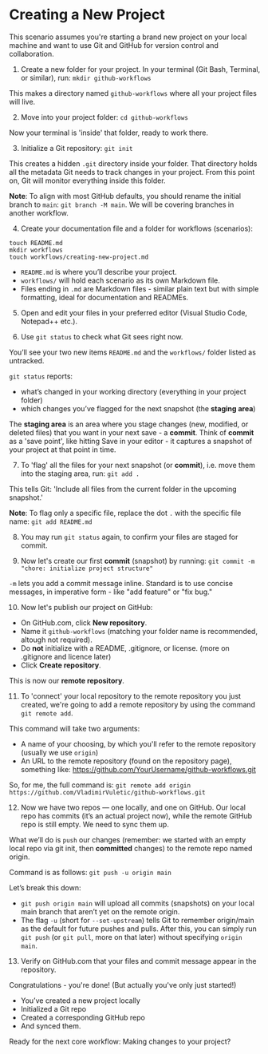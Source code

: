 # Creating a New Project

This scenario assumes you're starting a brand new project on your local machine and want to use Git and GitHub for version control and collaboration.

1. Create a new folder for your project. In your terminal (Git Bash, Terminal, or similar), run:
`mkdir github-workflows`

This makes a directory named `github-workflows` where all your project files will live.

2. Move into your project folder:
`cd github-workflows`

Now your terminal is 'inside' that folder, ready to work there.

3. Initialize a Git repository:
`git init`

This creates a hidden `.git` directory inside your folder. That directory holds all the metadata Git needs to track changes in your project. From this point on, Git will monitor everything inside this folder.

**Note**: To align with most GitHub defaults, you should rename the initial branch to `main`: `git branch -M main`. We will be covering branches in another workflow.

4. Create your documentation file and a folder for workflows (scenarios):

```
touch README.md
mkdir workflows
touch workflows/creating-new-project.md
```

* `README.md` is where you’ll describe your project.
* `workflows/` will hold each scenario as its own Markdown file.
* Files ending in `.md` are Markdown files - similar plain text but with simple formatting, ideal for documentation and READMEs.

5. Open and edit your files in your preferred editor (Visual Studio Code, Notepad++ etc.).

6. Use `git status` to check what Git sees right now.

You’ll see your two new items `README.md` and the `workflows/` folder listed as untracked.

`git status` reports:

* what’s changed in your working directory (everything in your project folder)
* which changes you’ve flagged for the next snapshot (the **staging area**)

The **staging area** is an area where you stage changes (new, modified, or deleted files) that you want in your next save - a **commit**. Think of **commit** as a 'save point', like hitting Save in your editor - it captures a snapshot of your project at that point in time.

7. To 'flag' all the files for your next snapshot (or **commit**), i.e. move them into the staging area, run:
`git add .`

This tells Git: 'Include all files from the current folder in the upcoming snapshot.'

**Note**: To flag only a specific file, replace the dot `.` with the specific file name:
`git add README.md`

8. You may run `git status` again, to confirm your files are staged for commit.

9. Now let's create our first **commit** (snapshot) by running: 
`git commit -m "chore: initialize project structure"`

`-m` lets you add a commit message inline. Standard is to use concise messages,  in imperative form - like "add feature" or "fix bug."

10. Now let's publish our project on GitHub:

- On GitHub.com, click **New repository**.
- Name it `github-workflows` (matching your folder name is recommended, altough not required).
- Do **not** initialize with a README, .gitignore, or license. (more on .gitignore and licence later)
- Click **Create repository**.
	
This is now our **remote repository**.

11. To 'connect' your local repository to the remote repository you just created, we're going to add a remote repository by using the command `git remote add`.

This command will take two arguments:
   - A name of your choosing, by which you'll refer to the remote repository (usually we use `origin`)
   - An URL to the remote repository (found on the repository page), something like: https://github.com/YourUsername/github-workflows.git 

So, for me, the full command is:
`git remote add origin https://github.com/VladimirVuletic/github-workflows.git`

12. Now we have two repos — one locally, and one on GitHub. Our local repo has commits (it’s an actual project now), while the remote GitHub repo is still empty. We need to sync them up.

What we’ll do is `push` our changes (remember: we started with an empty local repo via git init, then **committed** changes) to the remote repo named origin.

Command is as follows:
`git push -u origin main`

Let’s break this down:
- `git push origin main` will upload all commits (snapshots) on your local main branch that aren’t yet on the remote origin.
- The flag `-u` (short for `--set-upstream`) tells Git to remember origin/main as the default for future pushes and pulls. After this, you can simply run `git push` (or `git pull`, more on that later) without specifying `origin main`.

13. Verify on GitHub.com that your files and commit message appear in the repository.

Congratulations - you're done! (But actually you've only just started!)
- You’ve created a new project locally
- Initialized a Git repo
- Created a corresponding GitHub repo
- And synced them. 
   
 Ready for the next core workflow: Making changes to your project?